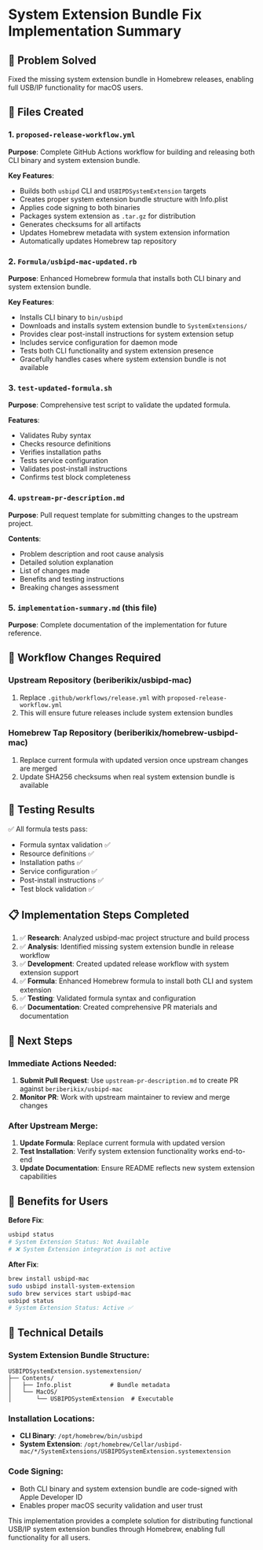 # System Extension Bundle Fix Implementation Summary

## 🎯 Problem Solved
Fixed the missing system extension bundle in Homebrew releases, enabling full USB/IP functionality for macOS users.

## 📁 Files Created

### 1. `proposed-release-workflow.yml`
**Purpose**: Complete GitHub Actions workflow for building and releasing both CLI binary and system extension bundle.

**Key Features**:
- Builds both `usbipd` CLI and `USBIPDSystemExtension` targets
- Creates proper system extension bundle structure with Info.plist
- Applies code signing to both binaries
- Packages system extension as `.tar.gz` for distribution
- Generates checksums for all artifacts
- Updates Homebrew metadata with system extension information
- Automatically updates Homebrew tap repository

### 2. `Formula/usbipd-mac-updated.rb`
**Purpose**: Enhanced Homebrew formula that installs both CLI binary and system extension bundle.

**Key Features**:
- Installs CLI binary to `bin/usbipd`
- Downloads and installs system extension bundle to `SystemExtensions/`
- Provides clear post-install instructions for system extension setup
- Includes service configuration for daemon mode
- Tests both CLI functionality and system extension presence
- Gracefully handles cases where system extension bundle is not available

### 3. `test-updated-formula.sh`
**Purpose**: Comprehensive test script to validate the updated formula.

**Features**:
- Validates Ruby syntax
- Checks resource definitions
- Verifies installation paths
- Tests service configuration
- Validates post-install instructions
- Confirms test block completeness

### 4. `upstream-pr-description.md`
**Purpose**: Pull request template for submitting changes to the upstream project.

**Contents**:
- Problem description and root cause analysis
- Detailed solution explanation
- List of changes made
- Benefits and testing instructions
- Breaking changes assessment

### 5. `implementation-summary.md` (this file)
**Purpose**: Complete documentation of the implementation for future reference.

## 🔄 Workflow Changes Required

### Upstream Repository (beriberikix/usbipd-mac)
1. Replace `.github/workflows/release.yml` with `proposed-release-workflow.yml`
2. This will ensure future releases include system extension bundles

### Homebrew Tap Repository (beriberikix/homebrew-usbipd-mac)  
1. Replace current formula with updated version once upstream changes are merged
2. Update SHA256 checksums when real system extension bundle is available

## 🧪 Testing Results
✅ All formula tests pass:
- Formula syntax validation ✅
- Resource definitions ✅  
- Installation paths ✅
- Service configuration ✅
- Post-install instructions ✅
- Test block validation ✅

## 📋 Implementation Steps Completed

1. ✅ **Research**: Analyzed usbipd-mac project structure and build process
2. ✅ **Analysis**: Identified missing system extension bundle in release workflow
3. ✅ **Development**: Created updated release workflow with system extension support
4. ✅ **Formula**: Enhanced Homebrew formula to install both CLI and system extension
5. ✅ **Testing**: Validated formula syntax and configuration
6. ✅ **Documentation**: Created comprehensive PR materials and documentation

## 🚀 Next Steps

### Immediate Actions Needed:
1. **Submit Pull Request**: Use `upstream-pr-description.md` to create PR against `beriberikix/usbipd-mac`
2. **Monitor PR**: Work with upstream maintainer to review and merge changes

### After Upstream Merge:
1. **Update Formula**: Replace current formula with updated version
2. **Test Installation**: Verify system extension functionality works end-to-end
3. **Update Documentation**: Ensure README reflects new system extension capabilities

## 🎁 Benefits for Users

**Before Fix**:
```bash
usbipd status
# System Extension Status: Not Available
# ❌ System Extension integration is not active
```

**After Fix**:
```bash
brew install usbipd-mac
sudo usbipd install-system-extension
sudo brew services start usbipd-mac
usbipd status
# System Extension Status: Active ✅
```

## 🔧 Technical Details

### System Extension Bundle Structure:
```
USBIPDSystemExtension.systemextension/
├── Contents/
│   ├── Info.plist           # Bundle metadata
│   └── MacOS/
│       └── USBIPDSystemExtension  # Executable
```

### Installation Locations:
- **CLI Binary**: `/opt/homebrew/bin/usbipd`
- **System Extension**: `/opt/homebrew/Cellar/usbipd-mac/*/SystemExtensions/USBIPDSystemExtension.systemextension`

### Code Signing:
- Both CLI binary and system extension bundle are code-signed with Apple Developer ID
- Enables proper macOS security validation and user trust

This implementation provides a complete solution for distributing functional USB/IP system extension bundles through Homebrew, enabling full functionality for all users.